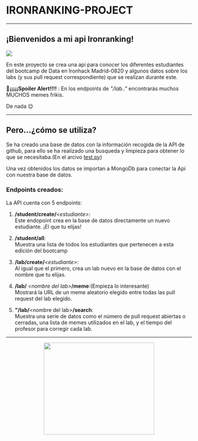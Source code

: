 # IRONRANKING-PROJECT 
----------

## **¡Bienvenidos a mi api Ironranking!**


![](https://cdn.pixabay.com/photo/2017/03/26/10/45/welcome-2175196_1280.jpg)


En este proyecto se crea una api para conocer los diferentes estudiantes del bootcamp de Data en Ironhack Madrid-0820 y algunos datos sobre los labs (y sus pull request correspondiente) que se realizan durante este.

**📌¡¡¡¡¡Spoiler Alert!!!!** : En los endpoints de *"/lab.."* encontrarás muchos MUCHOS memes frikis. 

De nada 😌
______________


## **Pero...¿cómo se utiliza?**

Se ha creado una base de datos con la información recogida de la API de github, para ello se ha realizado una busqueda y limpieza para obtener lo que se necesitaba.(En el arcivo [test.py](https://github.com/bmedm/ironranking-project/blob/master/test.py))

Una vez obtenidos los datos se importan a MongoDb para conectar la Api con nuestra base de datos.



### **Endpoints creados:**
La API cuenta con 5 endpoints:
1.  **/student/create/***\<estudiante\>*:\
Este endopoint crea en la base de datos directamente un nuevo estudiante. ¡El que tu elijas!

2.  **/student/all**: \
Muestra una lista de todos los estudiantes que pertenecen a esta edición del bootcamp

3.  **/lab/create/***\<estudiante\>*:\
Al igual que el primero, crea un lab nuevo en la base de datos con el nombre que tu elijas.

4.  **/lab/** *\<nombre del lab\>***/meme**:(Empieza lo interesante)\
Mostrará la URL de un meme aleatorio elegido entre todas las pull request del lab elegido.

5.  **"/lab/**\<nombre del lab\>**/search**:\
Muestra una serie de datos como el número de pull request abiertas o cerradas, una lista de memes utilizados en el lab, y el tiempo del profesor para corregir cada lab.

-------

<p align="center">
  <img width="300" height="250" src="https://user-images.githubusercontent.com/57899051/92743489-def23480-f380-11ea-950f-939509b20ae0.jpg">
</p>














